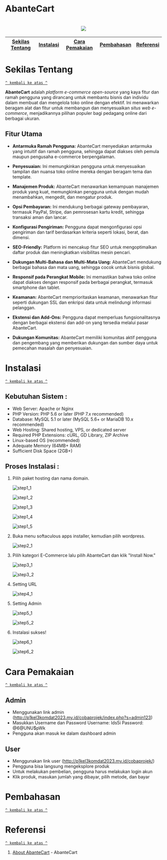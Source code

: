 # AbanteCart
<h1 align="center"><img src="https://github.com/devvirfans/AbanteCart/assets/91817504/63453d13-859d-45a8-8b94-885104e5a552"></h1>

[Sekilas Tentang](#sekilas-tentang) | [Instalasi](#instalasi) | [Cara Pemakaian](#cara-pemakaian) | [Pembahasan](#pembahasan) | [Referensi](#referensi)
:---:|:---:|:---:|:---:|:---:|



# Sekilas Tentang
[`^ kembali ke atas ^`](#)

**AbanteCart** adalah *platform e-commerce open-source* yang kaya fitur dan ramah pengguna yang dirancang untuk membantu bisnis dan individu dalam membuat dan mengelola toko online dengan efektif. Ini menawarkan beragam alat dan fitur untuk membangun dan menyesuaikan *situs web e-commerce*, menjadikannya pilihan populer bagi pedagang online dari berbagai ukuran.

## Fitur Utama

- **Antarmuka Ramah Pengguna:** AbanteCart menyediakan antarmuka yang intuitif dan ramah pengguna, sehingga dapat diakses oleh pemula maupun pengusaha e-commerce berpengalaman.

- **Penyesuaian:** Ini memungkinkan pengguna untuk menyesuaikan tampilan dan nuansa toko online mereka dengan beragam tema dan template.

- **Manajemen Produk:** AbanteCart menawarkan kemampuan manajemen produk yang kuat, memungkinkan pengguna untuk dengan mudah menambahkan, mengedit, dan mengatur produk.

- **Opsi Pembayaran:** Ini mendukung berbagai gateway pembayaran, termasuk PayPal, Stripe, dan pemrosesan kartu kredit, sehingga transaksi aman dan lancar.

- **Konfigurasi Pengiriman:** Pengguna dapat mengonfigurasi opsi pengiriman dan tarif berdasarkan kriteria seperti lokasi, berat, dan dimensi.

- **SEO-Friendly:** Platform ini mencakup fitur SEO untuk mengoptimalkan daftar produk dan meningkatkan visibilitas mesin pencari.

- **Dukungan Multi-Bahasa dan Multi-Mata Uang:** AbanteCart mendukung berbagai bahasa dan mata uang, sehingga cocok untuk bisnis global.

- **Responsif pada Perangkat Mobile:** Ini memastikan bahwa toko online dapat diakses dengan responsif pada berbagai perangkat, termasuk smartphone dan tablet.

- **Keamanan:** AbanteCart memprioritaskan keamanan, menawarkan fitur seperti dukungan SSL dan enkripsi data untuk melindungi informasi pelanggan.

- **Ekstensi dan Add-Ons:** Pengguna dapat memperluas fungsionalitasnya dengan berbagai ekstensi dan add-on yang tersedia melalui pasar AbanteCart.

- **Dukungan Komunitas:** AbanteCart memiliki komunitas aktif pengguna dan pengembang yang memberikan dukungan dan sumber daya untuk pemecahan masalah dan penyesuaian.

# Instalasi
[`^ kembali ke atas ^`](#)

## Kebutuhan Sistem :
- Web Server: Apache or Nginx
- PHP Version: PHP 5.6 or later (PHP 7.x recommended)
- Database: MySQL 5.1 or later (MySQL 5.6+ or MariaDB 10.x recommended)
- Web Hosting: Shared hosting, VPS, or dedicated server
- Required PHP Extensions: cURL, GD Library, ZIP Archive
- Linux-based OS (recommended)
- Adequate Memory (64MB+ RAM)
- Sufficient Disk Space (2GB+)




## Proses Instalasi :
1. Pilih paket hosting dan nama domain.

    ![step1_1](https://github.com/devvirfans/AbanteCart/assets/91817504/33297b4e-9900-4a08-b332-8fff3a068e9a)

    ![step1_2](https://github.com/devvirfans/AbanteCart/assets/91817504/5c6fa724-d1f0-420e-9e81-807b43d1283d)

    ![step1_3](https://github.com/devvirfans/AbanteCart/assets/91817504/ea721703-df68-4c51-a37d-1899075931d7)

    ![step1_4](https://github.com/devvirfans/AbanteCart/assets/91817504/08f17ba7-1172-48d5-9b84-573ec00fe911)

    ![step1_5](https://github.com/devvirfans/AbanteCart/assets/91817504/743eec25-2646-41bb-9694-1237279063d6)

2. Buka menu softaculous apps installer, kemudian pilih wordpress.

    ![step2_1](https://github.com/devvirfans/AbanteCart/assets/91817504/6bf433d7-4307-4014-8ba5-ebfebd4dd7df)

3. Pilih kategori E-Commerce lalu pilih AbanteCart dan klik "Install Now."

    ![step3_1](https://github.com/devvirfans/AbanteCart/assets/91817504/2b58110e-0c3a-4bae-b41b-6bbadc3e0df6)

    ![step3_2](https://github.com/devvirfans/AbanteCart/assets/91817504/fce4c37e-41ab-46a7-be57-ef599f43fa94)

4. Setting URL

    ![step4_1](https://github.com/devvirfans/AbanteCart/assets/91817504/94b2652a-60e8-424a-97b0-e820b918092f)

5. Setting Admin

    ![step5_1](https://github.com/devvirfans/AbanteCart/assets/91817504/94b2652a-60e8-424a-97b0-e820b918092f)

    ![step5_2](https://github.com/devvirfans/AbanteCart/assets/91817504/174f3e3d-9871-4809-a874-e1bdce385f3d)


6. Instalasi sukses!

    ![step6_1](https://github.com/devvirfans/AbanteCart/assets/91817504/41fd8054-3a9c-48a7-b271-9abf42a41d95)

    ![step6_2](https://github.com/devvirfans/AbanteCart/assets/91817504/15fb48ee-a75e-4901-980a-ae430d9f0d5c)

# Cara Pemakaian
[`^ kembali ke atas ^`](#)

## Admin
- Menggunakan link admin (http://p1kel3komdat2023.my.id/cobaprojek/index.php?s=admin123)
- Masukkan Username dan Password
    Username: lds5i
    Password: @6@UNU$pWk
- Pengguna akan masuk ke dalam dashboard admin
## User
- Menggunakan link user (http://p1kel3komdat2023.my.id/cobaprojek/)
- Pengguna bisa langsung mengeksplore produk
- Untuk melakukan pembelian, pengguna harus melakukan login akun
- Klik produk, masukan jumlah yang dibayar, pilih metode, dan bayar

# Pembahasan
[`^ kembali ke atas ^`](#)

# Referensi
[`^ kembali ke atas ^`](#)

1. [About AbanteCart](https://www.abantecart.com/about-abantecart-ecommerce) - AbanteCart
